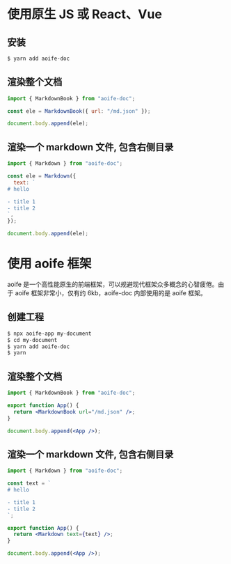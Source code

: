 # 使用原生 JS 或 React、Vue

## 安装

```bash
$ yarn add aoife-doc
```

## 渲染整个文档

```jsx
import { MarkdownBook } from "aoife-doc";

const ele = MarkdownBook({ url: "/md.json" });

document.body.append(ele);
```

## 渲染一个 markdown 文件, 包含右侧目录

```jsx
import { Markdown } from "aoife-doc";

const ele = Markdown({
  text: `
# hello 

- title 1
- title 2
`,
});

document.body.append(ele);
```

# 使用 aoife 框架

aoife 是一个高性能原生的前端框架，可以规避现代框架众多概念的心智疲倦。由于 aoife 框架非常小，仅有约 6kb，aoife-doc 内部使用的是 aoife 框架。

## 创建工程

```bash
$ npx aoife-app my-document
$ cd my-document
$ yarn add aoife-doc
$ yarn
```

## 渲染整个文档

```jsx
import { MarkdownBook } from "aoife-doc";

export function App() {
  return <MarkdownBook url="/md.json" />;
}

document.body.append(<App />);
```

## 渲染一个 markdown 文件, 包含右侧目录

```jsx
import { Markdown } from "aoife-doc";

const text = `
# hello 

- title 1
- title 2
`;

export function App() {
  return <Markdown text={text} />;
}

document.body.append(<App />);
```
